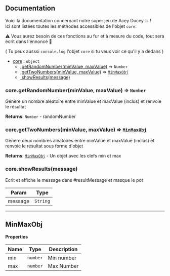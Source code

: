 ## Documentation

Voici la documentation concernant notre super jeu de Acey Ducey :boom: !\
Ici sont listées toutes les méthodes accessibles de l'objet `core`.

:warning: Vous aurez besoin de ces fonctions au fur et à mesure du code, tout sera écrit dans l'énnoncé :see_no_evil:

( Tu peux ausssi `console.log` l'objet `core` si tu veux voir ce qu'il y a dedans )

<a name="core"></a>


* [core](#core) : <code>object</code>
    * [.getRandomNumber(minValue, maxValue)](#core.getRandomNumber) ⇒ <code>Number</code>
    * [.getTwoNumbers(minValue, maxValue)](#core.getTwoNumbers) ⇒ [<code>MinMaxObj</code>](#MinMaxObj)
    * [.showResults(message)](#core.showResults)

<a name="core.getRandomNumber"></a>

### core.getRandomNumber(minValue, maxValue) ⇒ <code>Number</code>
Génère un nombre aléatoire entre minValue et maxValue (inclus) et renvoie le résultat

**Returns**: <code>Number</code> - randomNumber  

<a name="core.getTwoNumbers"></a>

### core.getTwoNumbers(minValue, maxValue) ⇒ [<code>MinMaxObj</code>](#MinMaxObj)
Génère deux nombres aléatoires entre minValue et maxValue (inclus) et renvoie le résultat sous forme d'objet

**Returns**: [<code>MinMaxObj</code>](#MinMaxObj) - Un objet avec les clefs min et max  

<a name="core.showResults"></a>

### core.showResults(message)
Ecrit et affiche le message dans #resultMessage et masque le pot


| Param | Type |
| --- | --- |
| message | <code>String</code> | 

----

<a name="MinMaxObj"></a>

## MinMaxObj
**Properties**

| Name | Type | Description |
| --- | --- | --- |
| min | <code>number</code> | Min number |
| max | <code>number</code> | Max Number |

